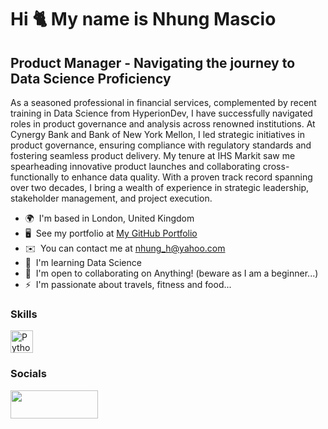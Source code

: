 Hi 🐈 My name is Nhung Mascio
=============================

Product Manager - Navigating the journey to Data Science Proficiency
--------------------------------------------------------------------

As a seasoned professional in financial services, complemented by recent training in Data Science from HyperionDev, I have successfully navigated roles in product governance and analysis across renowned institutions. At Cynergy Bank and Bank of New York Mellon, I led strategic initiatives in product governance, ensuring compliance with regulatory standards and fostering seamless product delivery. My tenure at IHS Markit saw me spearheading innovative product launches and collaborating cross-functionally to enhance data quality. With a proven track record spanning over two decades, I bring a wealth of experience in strategic leadership, stakeholder management, and project execution.

*   🌍  I'm based in London, United Kingdom
*   🖥️  See my portfolio at [My GitHub Portfolio](http://https://github.com/nhung73?tab=repositories)
*   ✉️  You can contact me at [nhung\_h@yahoo.com](mailto:nhung_h@yahoo.com)
*   🧠  I'm learning Data Science
*   🤝  I'm open to collaborating on Anything! (beware as I am a beginner...)
*   ⚡  I'm passionate about travels, fitness and food...

### Skills 
<p align="left">
<a href="https://www.python.org/" target="_blank" rel="noreferrer"><img src="https://raw.githubusercontent.com/danielcranney/readme-generator/main/public/icons/skills/python-colored.svg" width="36" height="36" alt="Python" /></a>
</p>
                    
### Socials

<p align="left">
  <a href="https://www.linkedin.com/in/nhungmascio" target="_blank" rel="noreferrer">
    <picture>
      <source media="(prefers-color-scheme: dark)" srcset="https://img.shields.io/badge/LinkedIn-0077B5?style=for-the-badge&logo=linkedin&logoColor=white" />
      <source media="(prefers-color-scheme: light)" srcset="https://img.shields.io/badge/LinkedIn-0077B5?style=for-the-badge&logo=linkedin&logoColor=white" />
      <img src="https://img.shields.io/badge/LinkedIn-0077B5?style=for-the-badge&logo=linkedin&logoColor=white" width="140" height="45" />
    </picture>
  </a>
</p>
